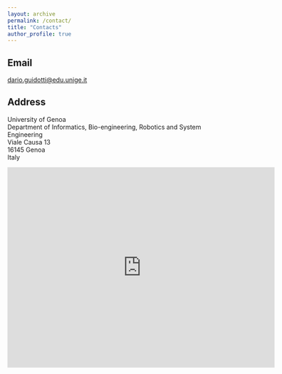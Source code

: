 ```yaml
---
layout: archive
permalink: /contact/
title: "Contacts"
author_profile: true
---
```


## Email

dario.guidotti@edu.unige.it

## Address
University of Genoa <br/>
Department of Informatics, Bio-engineering, Robotics and System Engineering <br/>
Viale Causa 13 <br/>
16145 Genoa <br/>
Italy

<iframe src="https://www.google.it/maps/place/Viale+Francesco+Causa,+13,+16145+Genova+GE/@44.4017636,8.9586393,498m/data=!3m1!1e3!4m5!3m4!1s0x12d343a3a051e717:0x1207fced37146fd0!8m2!3d44.4017564!4d8.960564" width="600" height="450" frameborder="0" style="border:0;" allowfullscreen=""></iframe>


